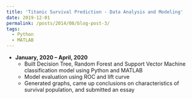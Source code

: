 ```yaml
---
title: 'Titanic Survival Prediction - Data Analysis and Modeling'
date: 2019-12-01
permalink: /posts/2014/08/blog-post-3/
tags:
  - Python
  - MATLAB
---
```


* **January, 2020 – April, 2020** 
    * Built Decision Tree, Random Forest and Support Vector Machine classification model using Python and MATLAB
    * Model evaluation using ROC and lift curve
    * Generated graphs, came up conclusions on characteristics of survival population, and submitted an essay

